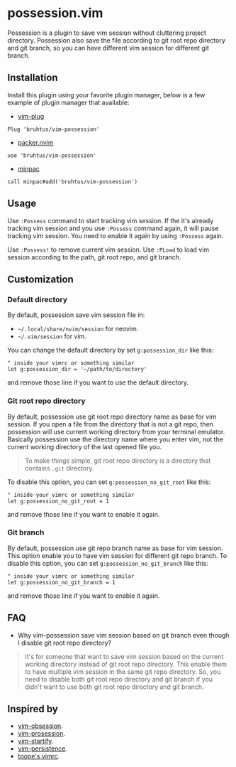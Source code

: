 # possession.vim

Possession is a plugin to save vim session without cluttering project directory. Possession also save the file according to git root repo directory and git branch, so you can have different vim session for different git branch.

## Installation

Install this plugin using your favorite plugin manager, below is a few example of plugin manager that available:
- [vim-plug](https://github.com/junegunn/vim-plug)
```vim
Plug 'bruhtus/vim-possession'
```
- [packer.nvim](https://github.com/wbthomason/packer.nvim)
```vim
use 'bruhtus/vim-possession'
```
- [minpac](https://github.com/k-takata/minpac)
```vim
call minpac#add('bruhtus/vim-possession')
```

## Usage

Use `:Possess` command to start tracking vim session. If the it's already tracking vim session and you use `:Possess` command again, it will pause tracking vim session. You need to enable it again by using `:Possess` again.

Use `:Possess!` to remove current vim session. Use `:PLoad` to load vim session according to the path, git root repo, and git branch.

## Customization

### Default directory

By default, possession save vim session file in:
- `~/.local/share/nvim/session` for neovim.
- `~/.vim/session` for vim.

You can change the default directory by set `g:possession_dir` like this:
```vim
" inside your vimrc or something similar
let g:possession_dir = '~/path/to/directory'
```
and remove those line if you want to use the default directory.

### Git root repo directory

By default, possession use git root repo directory name as base for vim session. If you open a file from the directory that is not a git repo, then possession will use current working directory from your terminal emulator. Basically possession use the directory name where you enter vim, not the current working directory of the last opened file you.

> To make things simple, git root repo directory is a directory that contains `.git` directory.

To disable this option, you can set `g:possession_no_git_root` like this:
```vim
" inside your vimrc or something similar
let g:possession_no_git_root = 1
```
and remove those line if you want to enable it again.

### Git branch

By default, possession use git repo branch name as base for vim session. This option enable you to have vim session for different git repo branch. To disable this option, you can set `g:possession_no_git_branch` like this:
```vim
" inside your vimrc or something similar
let g:possession_no_git_branch = 1
```
and remove those line if you want to enable it again.

## FAQ

- Why vim-possession save vim session based on git branch even though I disable git root repo directory?

> It's for someone that want to save vim session based on the current working directory instead of git root repo directory. This enable them to have multiple vim session in the same git repo directory. So, you need to disable both git root repo directory and git branch if you didn't want to use both git root repo directory and git branch.

## Inspired by

- [vim-obsession](https://github.com/tpope/vim-obsession).
- [vim-prosession](https://github.com/dhruvasagar/vim-prosession).
- [vim-startify](https://github.com/mhinz/vim-startify).
- [vim-persistence](https://github.com/folke/persistence.nvim).
- [tpope's vimrc](https://github.com/tpope/tpope/blob/964a173278f9ef556e76d4e778347745fba92e0b/.vimrc#L493-L496).
